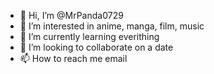 - 👋 Hi, I’m @MrPanda0729
- 👀 I’m interested in anime, manga, film, music
- 🌱 I’m currently learning everithing
- 💞️ I’m looking to collaborate on a date
- 📫 How to reach me email

<!---
MrPanda0729/MrPanda0729 is a ✨ special ✨ repository because its `README.md` (this file) appears on your GitHub profile.
You can click the Preview link to take a look at your changes.
--->
